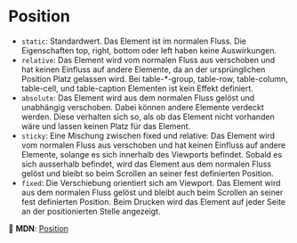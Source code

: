 # Position


- `static`: Standardwert. Das Element ist im normalen Fluss. Die Eigenschaften top, right, bottom oder left haben keine Auswirkungen.
- `relative`: Das Element wird vom normalen Fluss aus verschoben und hat keinen Einfluss auf andere Elemente, da an der ursprünglichen Position Platz gelassen wird. Bei table-*-group, table-row, table-column, table-cell, und table-caption Elementen ist kein Effekt definiert.
- `absolute`: Das Element wird aus dem normalen Fluss gelöst und unabhängig verschoben. Dabei können andere Elemente verdeckt werden. Diese verhalten sich so, als ob das Element nicht vorhanden wäre und lassen keinen Platz für das Element.
- `sticky`: Eine Mischung zwischen fixed und relative: Das Element wird vom normalen Fluss aus verschoben und hat keinen Einfluss auf andere Elemente, solange es sich innerhalb des Viewports befindet. Sobald es sich ausserhalb befindet, wird das Element aus dem normalen Fluss gelöst und bleibt so beim Scrollen an seiner fest definierten Position.
- `fixed`: Die Verschiebung orientiert sich am Viewport. Das Element wird aus dem normalen Fluss gelöst und bleibt auch beim Scrollen an seiner fest definierten Position. Beim Drucken wird das Element auf jeder Seite an der positionierten Stelle angezeigt.

📖 **MDN**: [Position](https://developer.mozilla.org/en-US/docs/Learn/CSS/CSS_layout/Positioning)
